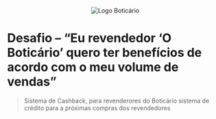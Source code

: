 <p align="center">
  <img src="../front/static/assets/images/github/boticario.png" alt="Logo Boticário"/>
</p>

# Desafio – “Eu revendedor ‘O Boticário’ quero ter benefícios de acordo com o meu volume de vendas”

> Sistema de Cashback, para revenderores do Boticário sistema de crédito para a próximas compras dos revendedores